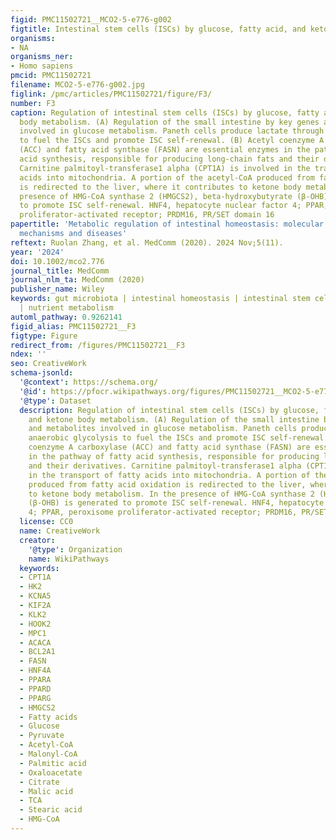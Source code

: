 ```yaml
---
figid: PMC11502721__MCO2-5-e776-g002
figtitle: Intestinal stem cells (ISCs) by glucose, fatty acid, and ketone body metabolism
organisms:
- NA
organisms_ner:
- Homo sapiens
pmcid: PMC11502721
filename: MCO2-5-e776-g002.jpg
figlink: /pmc/articles/PMC11502721/figure/F3/
number: F3
caption: Regulation of intestinal stem cells (ISCs) by glucose, fatty acid, and ketone
  body metabolism. (A) Regulation of the small intestine by key genes and metabolites
  involved in glucose metabolism. Paneth cells produce lactate through anaerobic glycolysis
  to fuel the ISCs and promote ISC self‐renewal. (B) Acetyl coenzyme A carboxylase
  (ACC) and fatty acid synthase (FASN) are essential enzymes in the pathway of fatty
  acid synthesis, responsible for producing long‐chain fats and their derivatives.
  Carnitine palmitoyl‐transferase1 alpha (CPT1A) is involved in the transport of fatty
  acids into mitochondria. A portion of the acetyl‐CoA produced from fatty acid oxidation
  is redirected to the liver, where it contributes to ketone body metabolism. In the
  presence of HMG‐CoA synthase 2 (HMGCS2), beta‐hydroxybutyrate (β‐OHB) is generated
  to promote ISC self‐renewal. HNF4, hepatocyte nuclear factor 4; PPAR, peroxisome
  proliferator‐activated receptor; PRDM16, PR/SET domain 16
papertitle: 'Metabolic regulation of intestinal homeostasis: molecular and cellular
  mechanisms and diseases'
reftext: Ruolan Zhang, et al. MedComm (2020). 2024 Nov;5(11).
year: '2024'
doi: 10.1002/mco2.776
journal_title: MedComm
journal_nlm_ta: MedComm (2020)
publisher_name: Wiley
keywords: gut microbiota | intestinal homeostasis | intestinal stem cell | metabolite
  | nutrient metabolism
automl_pathway: 0.9262141
figid_alias: PMC11502721__F3
figtype: Figure
redirect_from: /figures/PMC11502721__F3
ndex: ''
seo: CreativeWork
schema-jsonld:
  '@context': https://schema.org/
  '@id': https://pfocr.wikipathways.org/figures/PMC11502721__MCO2-5-e776-g002.html
  '@type': Dataset
  description: Regulation of intestinal stem cells (ISCs) by glucose, fatty acid,
    and ketone body metabolism. (A) Regulation of the small intestine by key genes
    and metabolites involved in glucose metabolism. Paneth cells produce lactate through
    anaerobic glycolysis to fuel the ISCs and promote ISC self‐renewal. (B) Acetyl
    coenzyme A carboxylase (ACC) and fatty acid synthase (FASN) are essential enzymes
    in the pathway of fatty acid synthesis, responsible for producing long‐chain fats
    and their derivatives. Carnitine palmitoyl‐transferase1 alpha (CPT1A) is involved
    in the transport of fatty acids into mitochondria. A portion of the acetyl‐CoA
    produced from fatty acid oxidation is redirected to the liver, where it contributes
    to ketone body metabolism. In the presence of HMG‐CoA synthase 2 (HMGCS2), beta‐hydroxybutyrate
    (β‐OHB) is generated to promote ISC self‐renewal. HNF4, hepatocyte nuclear factor
    4; PPAR, peroxisome proliferator‐activated receptor; PRDM16, PR/SET domain 16
  license: CC0
  name: CreativeWork
  creator:
    '@type': Organization
    name: WikiPathways
  keywords:
  - CPT1A
  - HK2
  - KCNA5
  - KIF2A
  - KLK2
  - HOOK2
  - MPC1
  - ACACA
  - BCL2A1
  - FASN
  - HNF4A
  - PPARA
  - PPARD
  - PPARG
  - HMGCS2
  - Fatty acids
  - Glucose
  - Pyruvate
  - Acetyl-CoA
  - Malonyl-CoA
  - Palmitic acid
  - Oxaloacetate
  - Citrate
  - Malic acid
  - TCA
  - Stearic acid
  - HMG-CoA
---
```

